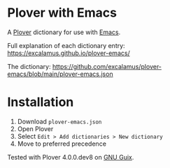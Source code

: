 # Plover with Emacs

A [Plover](http://www.openstenoproject.org/plover/) dictionary for use
with [Emacs](https://www.gnu.org/software/emacs/).

Full explanation of each dictionary entry: https://excalamus.github.io/plover-emacs/

The dictionary:
https://github.com/excalamus/plover-emacs/blob/main/plover-emacs.json

# Installation

1. Download `plover-emacs.json`
2. Open Plover
3. Select `Edit > Add dictionaries > New dictionary`
4. Move to preferred precedence

Tested with Plover 4.0.0.dev8 on [GNU Guix](https://guix.gnu.org/).
